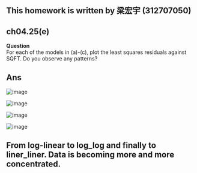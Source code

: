 
## This homework is written by 梁宏宇 (312707050)

## ch04.25(e)

**Question** \
For each of the models in (a)-(c), plot the least squares residuals against SQFT. Do you observe any patterns?

## Ans 



![image](https://github.com/HWTeng-Course/202402-Financial-Econometrics/assets/127933479/4f3dbebd-9753-4390-a55c-bb4b0cde0131)



![image](https://github.com/HWTeng-Course/202402-Financial-Econometrics/assets/127933479/36be4db4-99c9-4844-b5b7-b6a63723840f)



![image](https://github.com/HWTeng-Course/202402-Financial-Econometrics/assets/127933479/a8fd7f80-0f23-4d30-94f0-36c693f4010f)




![image](https://github.com/HWTeng-Course/202402-Financial-Econometrics/assets/127933479/0c761d69-1b7b-4d1f-9868-5abd5d88c8b1)

## From log-linear to log_log and finally to liner_liner. Data is becoming more and more concentrated.

